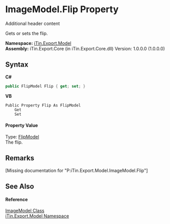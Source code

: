 # ImageModel.Flip Property 
Additional header content 

Gets or sets the flip.

**Namespace:**&nbsp;<a href="N_iTin_Export_Model">iTin.Export.Model</a><br />**Assembly:**&nbsp;iTin.Export.Core (in iTin.Export.Core.dll) Version: 1.0.0.0 (1.0.0.0)

## Syntax

**C#**<br />
``` C#
public FlipModel Flip { get; set; }
```

**VB**<br />
``` VB
Public Property Flip As FlipModel
	Get
	Set
```


#### Property Value
Type: <a href="T_iTin_Export_Model_FlipModel">FlipModel</a><br />The flip.

## Remarks
\[Missing <remarks> documentation for "P:iTin.Export.Model.ImageModel.Flip"\]

## See Also


#### Reference
<a href="T_iTin_Export_Model_ImageModel">ImageModel Class</a><br /><a href="N_iTin_Export_Model">iTin.Export.Model Namespace</a><br />